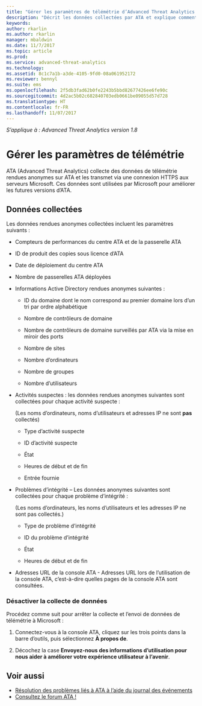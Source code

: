 ```yaml
---
title: "Gérer les paramètres de télémétrie d’Advanced Threat Analytics | Microsoft Docs"
description: "Décrit les données collectées par ATA et explique comment désactiver la collecte de données."
keywords: 
author: rkarlin
ms.author: rkarlin
manager: mbaldwin
ms.date: 11/7/2017
ms.topic: article
ms.prod: 
ms.service: advanced-threat-analytics
ms.technology: 
ms.assetid: 8c1c7a1b-a3de-4105-9fd0-08a061952172
ms.reviewer: bennyl
ms.suite: ems
ms.openlocfilehash: 2f5db3fad62b0fe2243b5bbd82677426ee6fe90c
ms.sourcegitcommit: 4d2ac5b02c682840703edb0661be09055d57d728
ms.translationtype: HT
ms.contentlocale: fr-FR
ms.lasthandoff: 11/07/2017
---
```

*S’applique à : Advanced Threat Analytics version 1.8*



# <a name="manage-telemetry-settings"></a>Gérer les paramètres de télémétrie
ATA (Advanced Threat Analytics) collecte des données de télémétrie rendues anonymes sur ATA et les transmet via une connexion HTTPS aux serveurs Microsoft.  Ces données sont utilisées par Microsoft pour améliorer les futures versions d’ATA.

## <a name="data-collected"></a>Données collectées
Les données rendues anonymes collectées incluent les paramètres suivants :

-   Compteurs de performances du centre ATA et de la passerelle ATA

-   ID de produit des copies sous licence d’ATA

-   Date de déploiement du centre ATA

-   Nombre de passerelles ATA déployées

-   Informations Active Directory rendues anonymes suivantes :

    -   ID du domaine dont le nom correspond au premier domaine lors d’un tri par ordre alphabétique

    -   Nombre de contrôleurs de domaine

    -   Nombre de contrôleurs de domaine surveillés par ATA via la mise en miroir des ports

    -   Nombre de sites

    -   Nombre d’ordinateurs

    -   Nombre de groupes

    -   Nombre d’utilisateurs

-   Activités suspectes : les données rendues anonymes suivantes sont collectées pour chaque activité suspecte :

    (Les noms d’ordinateurs, noms d’utilisateurs et adresses IP ne sont **pas** collectés)

    -   Type d’activité suspecte

    -   ID d’activité suspecte

    -   État

    -   Heures de début et de fin

    -   Entrée fournie

- Problèmes d’intégrité – Les données anonymes suivantes sont collectées pour chaque problème d’intégrité :

    (Les noms d’ordinateurs, les noms d’utilisateurs et les adresses IP ne sont pas collectés.)

    -   Type de problème d’intégrité

    -   ID du problème d’intégrité

    -   État

    -   Heures de début et de fin

- Adresses URL de la console ATA - Adresses URL lors de l’utilisation de la console ATA, c’est-à-dire quelles pages de la console ATA sont consultées.


### <a name="disable-data-collection"></a>Désactiver la collecte de données
Procédez comme suit pour arrêter la collecte et l’envoi de données de télémétrie à Microsoft :

1.  Connectez-vous à la console ATA, cliquez sur les trois points dans la barre d’outils, puis sélectionnez **À propos de**.

2.  Décochez la case **Envoyez-nous des informations d’utilisation pour nous aider à améliorer votre expérience utilisateur à l’avenir**.

## <a name="see-also"></a>Voir aussi
- [Résolution des problèmes liés à ATA à l’aide du journal des événements](troubleshooting-ata-using-logs.md)
- [Consultez le forum ATA !](https://social.technet.microsoft.com/Forums/security/home?forum=mata)
